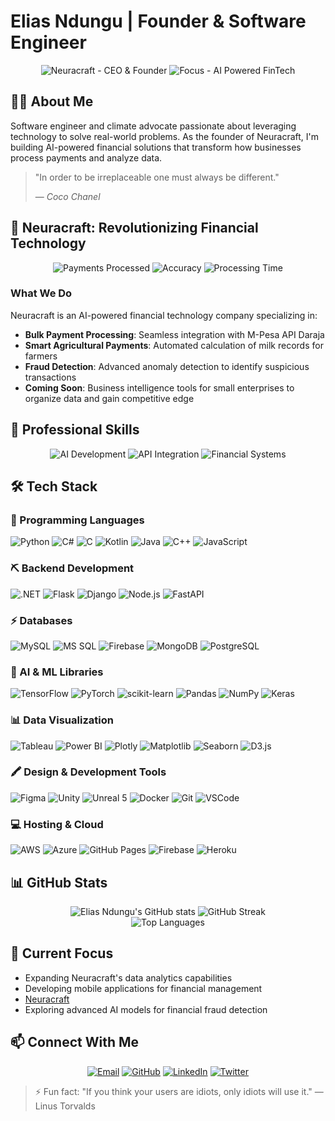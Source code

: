 # Elias Ndungu | Founder & Software Engineer

<div align="center">
  <img src="https://img.shields.io/badge/Neuracraft-CEO%20%26%20Founder-blue?style=for-the-badge" alt="Neuracraft - CEO & Founder"/>
  <img src="https://img.shields.io/badge/Focus-AI%20Powered%20FinTech-orange?style=for-the-badge" alt="Focus - AI Powered FinTech"/>
</div>

## 👨‍💻 About Me

Software engineer and climate advocate passionate about leveraging technology to solve real-world problems. As the founder of Neuracraft, I'm building AI-powered financial solutions that transform how businesses process payments and analyze data.

> "In order to be irreplaceable one must always be different."
>
> — <cite>Coco Chanel</cite>

## 🚀 Neuracraft: Revolutionizing Financial Technology

<div align="center">
  <img src="https://img.shields.io/badge/Payments%20Processed-$7.2M-success?style=for-the-badge" alt="Payments Processed"/>
  <img src="https://img.shields.io/badge/Accuracy-99.8%25-success?style=for-the-badge" alt="Accuracy"/>
  <img src="https://img.shields.io/badge/Processing%20Time-Seconds-success?style=for-the-badge" alt="Processing Time"/>
</div>

### What We Do
Neuracraft is an AI-powered financial technology company specializing in:

- **Bulk Payment Processing**: Seamless integration with M-Pesa API Daraja
- **Smart Agricultural Payments**: Automated calculation of milk records for farmers
- **Fraud Detection**: Advanced anomaly detection to identify suspicious transactions
- **Coming Soon**: Business intelligence tools for small enterprises to organize data and gain competitive edge

## 💼 Professional Skills

<div align="center">
  <img src="https://img.shields.io/badge/AI%20Development-★★★★★-blueviolet?style=for-the-badge" alt="AI Development"/>
  <img src="https://img.shields.io/badge/API%20Integration-★★★★★-blueviolet?style=for-the-badge" alt="API Integration"/>
  <img src="https://img.shields.io/badge/Financial%20Systems-★★★★★-blueviolet?style=for-the-badge" alt="Financial Systems"/>
</div>

## 🛠️ Tech Stack

### 🚀 Programming Languages
<div align="left">
  <img src="https://img.shields.io/badge/python-3670A0?style=for-the-badge&logo=python&logoColor=ffdd54" alt="Python"/> 
  <img src="https://img.shields.io/badge/C%23-239120?style=for-the-badge&logo=c-sharp&logoColor=white" alt="C#"/>
  <img src="https://img.shields.io/badge/c-%2300599C.svg?style=for-the-badge&logo=c&logoColor=white" alt="C"/>
  <img src="https://img.shields.io/badge/Kotlin-0095D5?style=for-the-badge&logo=kotlin&logoColor=white" alt="Kotlin"/>
  <img src="https://img.shields.io/badge/Java-ED8B00?style=for-the-badge&logo=java&logoColor=white" alt="Java"/>
  <img src="https://img.shields.io/badge/C%2B%2B-00599C?style=for-the-badge&logo=c%2B%2B&logoColor=white" alt="C++"/>
  <img src="https://img.shields.io/badge/JavaScript-F7DF1E?style=for-the-badge&logo=javascript&logoColor=black" alt="JavaScript"/>
</div>

### ⛏ Backend Development
<div align="left">
  <img src="https://img.shields.io/badge/.NET-5C2D91?style=for-the-badge&logo=.net&logoColor=white" alt=".NET"/>
  <img src="https://img.shields.io/badge/Flask-000000?style=for-the-badge&logo=flask&logoColor=white" alt="Flask"/>
  <img src="https://img.shields.io/badge/Django-092E20?style=for-the-badge&logo=django&logoColor=white" alt="Django"/>
  <img src="https://img.shields.io/badge/Node.js-43853D?style=for-the-badge&logo=node.js&logoColor=white" alt="Node.js"/>
  <img src="https://img.shields.io/badge/FastAPI-009688?style=for-the-badge&logo=fastapi&logoColor=white" alt="FastAPI"/>
</div>

### ⚡ Databases
<div align="left">
  <img src="https://img.shields.io/badge/mysql-%2300f.svg?style=for-the-badge&logo=mysql&logoColor=white" alt="MySQL"/>
  <img src="https://img.shields.io/badge/Microsoft_SQL_Server-CC2927?style=for-the-badge&logo=microsoft-sql-server&logoColor=white" alt="MS SQL"/>
  <img src="https://img.shields.io/badge/firebase-%23039BE5.svg?style=for-the-badge&logo=firebase" alt="Firebase"/>
  <img src="https://img.shields.io/badge/MongoDB-4EA94B?style=for-the-badge&logo=mongodb&logoColor=white" alt="MongoDB"/>
  <img src="https://img.shields.io/badge/PostgreSQL-316192?style=for-the-badge&logo=postgresql&logoColor=white" alt="PostgreSQL"/>
</div>

### 🧠 AI & ML Libraries
<div align="left">
  <img src="https://img.shields.io/badge/TensorFlow-FF6F00?style=for-the-badge&logo=tensorflow&logoColor=white" alt="TensorFlow"/>
  <img src="https://img.shields.io/badge/PyTorch-EE4C2C?style=for-the-badge&logo=pytorch&logoColor=white" alt="PyTorch"/>
  <img src="https://img.shields.io/badge/scikit--learn-F7931E?style=for-the-badge&logo=scikit-learn&logoColor=white" alt="scikit-learn"/>
  <img src="https://img.shields.io/badge/Pandas-150458?style=for-the-badge&logo=pandas&logoColor=white" alt="Pandas"/>
  <img src="https://img.shields.io/badge/NumPy-013243?style=for-the-badge&logo=numpy&logoColor=white" alt="NumPy"/>
  <img src="https://img.shields.io/badge/Keras-D00000?style=for-the-badge&logo=keras&logoColor=white" alt="Keras"/>
</div>

### 📊 Data Visualization
<div align="left">
  <img src="https://img.shields.io/badge/Tableau-E97627?style=for-the-badge&logo=tableau&logoColor=white" alt="Tableau"/>
  <img src="https://img.shields.io/badge/Power%20BI-F2C811?style=for-the-badge&logo=power-bi&logoColor=black" alt="Power BI"/>
  <img src="https://img.shields.io/badge/Plotly-3F4F75?style=for-the-badge&logo=plotly&logoColor=white" alt="Plotly"/>
  <img src="https://img.shields.io/badge/Matplotlib-11557c?style=for-the-badge" alt="Matplotlib"/>
  <img src="https://img.shields.io/badge/Seaborn-4EABD1?style=for-the-badge" alt="Seaborn"/>
  <img src="https://img.shields.io/badge/D3.js-F9A03C?style=for-the-badge&logo=d3.js&logoColor=white" alt="D3.js"/>
</div>

### 🖍 Design & Development Tools
<div align="left">
  <img src="https://img.shields.io/badge/figma-%23F24E1E.svg?style=for-the-badge&logo=figma&logoColor=white" alt="Figma"/>
  <img src="https://img.shields.io/badge/Unity-100000?style=for-the-badge&logo=unity&logoColor=white" alt="Unity"/>
  <img src="https://img.shields.io/badge/Unreal%205-313131?style=for-the-badge&logo=unreal-engine&logoColor=white" alt="Unreal 5"/>
  <img src="https://img.shields.io/badge/Docker-2496ED?style=for-the-badge&logo=docker&logoColor=white" alt="Docker"/>
  <img src="https://img.shields.io/badge/Git-F05032?style=for-the-badge&logo=git&logoColor=white" alt="Git"/>
  <img src="https://img.shields.io/badge/Visual%20Studio%20Code-007ACC?style=for-the-badge&logo=visual-studio-code&logoColor=white" alt="VSCode"/>
</div>

### 💻 Hosting & Cloud
<div align="left">
  <img src="https://img.shields.io/badge/AWS-232F3E?style=for-the-badge&logo=amazon-aws&logoColor=white" alt="AWS"/>
  <img src="https://img.shields.io/badge/Azure-0089D6?style=for-the-badge&logo=microsoft-azure&logoColor=white" alt="Azure"/>
  <img src="https://img.shields.io/badge/GitHub%20Pages-222222?style=for-the-badge&logo=GitHub%20Pages&logoColor=white" alt="GitHub Pages"/>
  <img src="https://img.shields.io/badge/Firebase-FFCA28?style=for-the-badge&logo=firebase&logoColor=black" alt="Firebase"/>
  <img src="https://img.shields.io/badge/Heroku-430098?style=for-the-badge&logo=heroku&logoColor=white" alt="Heroku"/>
</div>

## 📊 GitHub Stats

<div align="center">
  <img src="https://github-readme-stats.vercel.app/api?username=eliasndungu&show_icons=true&theme=radical" alt="Elias Ndungu's GitHub stats"/>
  <img src="https://github-readme-streak-stats.herokuapp.com/?user=eliasndungu&theme=radical" alt="GitHub Streak"/>
</div>

<div align="center">
  <img src="https://github-readme-stats.vercel.app/api/top-langs/?username=eliasndungu&layout=compact&theme=radical" alt="Top Languages"/>
</div>

## 🌱 Current Focus
- Expanding Neuracraft's data analytics capabilities
- Developing mobile applications for financial management
- [Neuracraft](https://eliasndungu.github.io/eliasndungu.io/)
- Exploring advanced AI models for financial fraud detection

## 📫 Connect With Me

<div align="center">
  <a href="mailto:eliasndungu254@gmail.com"><img src="https://img.shields.io/badge/Email-D14836?style=for-the-badge&logo=gmail&logoColor=white" alt="Email"/></a>
  <a href="https://www.github.com/eliasndungu" target="_blank" rel="noreferrer"><img src="https://img.shields.io/badge/GitHub-100000?style=for-the-badge&logo=github&logoColor=white" alt="GitHub"/></a>
  <a href="https://www.linkedin.com/in/elias-ndungu-278a21244/" target="_blank" rel="noreferrer"><img src="https://img.shields.io/badge/LinkedIn-0077B5?style=for-the-badge&logo=linkedin&logoColor=white" alt="LinkedIn"/></a>
  <a href="https://twitter.com/ndungu_a01" target="_blank" rel="noreferrer"><img src="https://img.shields.io/badge/Twitter-1DA1F2?style=for-the-badge&logo=twitter&logoColor=white" alt="Twitter"/></a>
</div>

> ⚡ Fun fact: "If you think your users are idiots, only idiots will use it." — Linus Torvalds
